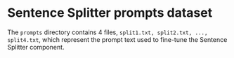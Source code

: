 # Sentence Splitter prompts dataset
The `prompts` directory contains 4 files, `split1.txt, split2.txt, ..., split4.txt`, which represent the prompt text used to fine-tune the Sentence Splitter component.
